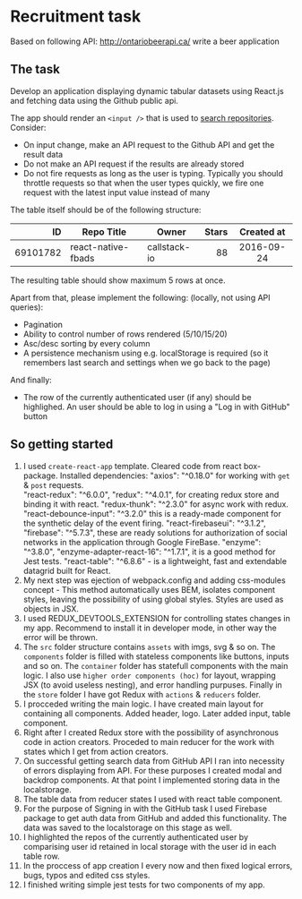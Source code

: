 # Recruitment task

Based on following API: http://ontariobeerapi.ca/ write a beer application

## The task

Develop an application displaying dynamic tabular datasets using React.js and fetching data using the Github public api.

The app should render an `<input />` that is used to [search repositories](https://developer.github.com/v3/search/). Consider:

* On input change, make an API request to the Github API and get the result data
* Do not make an API request if the results are already stored
* Do not fire requests as long as the user is typing. Typically you should throttle requests so that when the user types quickly, we fire one request with the latest input value instead of many

The table itself should be of the following structure:

| ID        | Repo Title         | Owner        | Stars | Created at |
| ---------:| ------------------ | ------------ | ----: | :--------: |
| 69101782  | react-native-fbads | callstack-io |   88  | 2016-09-24 |

The resulting table should show maximum 5 rows at once. 

Apart from that, please implement the following: (locally, not using API queries):
* Pagination
* Ability to control number of rows rendered (5/10/15/20)
* Asc/desc sorting by every column
* A persistence mechanism using e.g. localStorage is required (so it remembers last search and settings when we go back to the page)

And finally:

* The row of the currently authenticated user (if any) should be highlighed. An user should be able to log in using a "Log in with GitHub" button

## So getting started

1. I used `create-react-app` template. Cleared code from react box-package.
Installed dependencies: 
    "axios": "^0.18.0" for working with `get` & `post` requests.  
    "react-redux": "^6.0.0",  "redux": "^4.0.1",  for creating redux store and binding it with react. 
    "redux-thunk": "^2.3.0" for async work with redux. 
    "react-debounce-input": "^3.2.0" this is a ready-made component for the synthetic delay of the event firing.
    "react-firebaseui": "^3.1.2", "firebase": "^5.7.3", these are ready solutions for authorization of social networks in the application through Google FireBase.
    "enzyme": "^3.8.0", "enzyme-adapter-react-16": "^1.7.1", it is a good method for Jest tests.
    "react-table": "^6.8.6" - is a lightweight, fast and extendable datagrid built for React.
2. My next step was ejection of webpack.config and adding css-modules concept - This method automatically uses BEM, isolates component styles, leaving the possibility of using global styles. Styles are used as objects in JSX.
3. I used REDUX_DEVTOOLS_EXTENSION for controlling states changes in my app. Recommend to install it in developer mode, in other way the error will be thrown.
4. The `src` folder structure contains `assets` with imgs, svg & so on. The `components` folder is filled with stateless components like buttons, inputs and so on. The `container` folder has statefull components with the main logic. I also use `higher order components (hoc)` for layout, wrapping JSX (to avoid useless nesting), and error handling purpuses. Finally in the `store` folder I have got Redux with `actions` & `reducers` folder. 
5. I procceded writing the main logic. I have created main layout for containing all components. Added header, logo. Later added input, table component.
6. Right after I created Redux store with the possibility of asynchronous code in action creators. Proceded to main reducer for the work with states which I get from action creators.
7. On successful getting search data from GitHub API I ran into necessity of errors displaying from API. For these purposes I created modal and backdrop components. At that point I implemented storing data in the localstorage.
8. The table data from reducer states I used with react table component.
9. For the purpose of Signing in with the GitHub task I used Firebase package to get auth data from GitHub and added this functionality. The data was saved to the localstorage on this stage as well.
10. I highlighted the repos of the currently authenticated user by comparising user id retained in local storage with the user id in each table row.
11. In the proccess of app creation I every now and then fixed logical errors, bugs, typos and edited css styles.
12. I finished writing simple jest tests for two components of my app.


